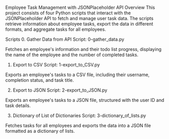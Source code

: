Employee Task Management with JSONPlaceholder API
Overview
This project consists of four Python scripts that interact with the JSONPlaceholder API to fetch and manage user task data. The scripts retrieve information about employee tasks, export the data in different formats, and aggregate tasks for all employees.

Scripts
0. Gather Data from API
Script: 0-gather_data.py

Fetches an employee's information and their todo list progress, displaying the name of the employee and the number of completed tasks.

1. Export to CSV
Script: 1-export_to_CSV.py

Exports an employee's tasks to a CSV file, including their username, completion status, and task title.

2. Export to JSON
Script: 2-export_to_JSON.py

Exports an employee's tasks to a JSON file, structured with the user ID and task details.

3. Dictionary of List of Dictionaries
Script: 3-dictionary_of_lists.py

Fetches tasks for all employees and exports the data into a JSON file formatted as a dictionary of lists.

